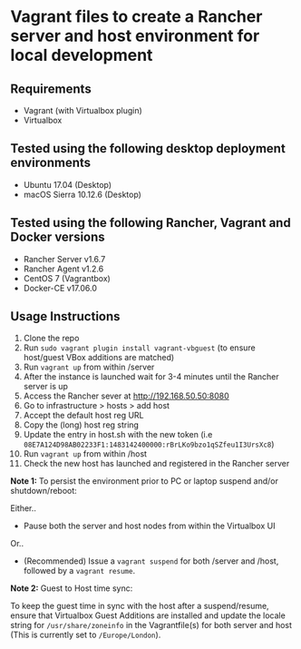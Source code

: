 # Vagrant files to create a Rancher server and host environment for local development

## Requirements
* Vagrant (with Virtualbox plugin)
* Virtualbox

## Tested using the following desktop deployment environments
* Ubuntu 17.04 (Desktop)
* macOS Sierra 10.12.6 (Desktop)

## Tested using the following Rancher, Vagrant and Docker versions
* Rancher Server v1.6.7
* Rancher Agent v1.2.6
* CentOS 7 (Vagrantbox)
* Docker-CE v17.06.0

## Usage Instructions

1. Clone the repo
2. Run `sudo vagrant plugin install vagrant-vbguest` (to ensure host/guest VBox additions are matched)
3. Run `vagrant up` from within /server
4. After the instance is launched wait for 3-4 minutes until the Rancher server is up
5. Access the Rancher sever at http://192.168.50.50:8080
6. Go to infrastructure > hosts > add host
7. Accept the default host reg URL
8. Copy the (long) host reg string
9. Update the entry in host.sh with the new token (i.e `08E7A124D98AB02233F1:1483142400000:rBrLKo9bzo1qSZfeu1I3UrsXc8`)
10. Run `vagrant up` from within /host
11. Check the new host has launched and registered in the Rancher server

**Note 1:** To persist the environment prior to PC or laptop suspend and/or shutdown/reboot:

Either..

- Pause both the server and host nodes from within the Virtualbox UI

Or..

- (Recommended) Issue a `vagrant suspend` for both /server and /host, followed by a `vagrant resume`.

**Note 2:** Guest to Host time sync:

To keep the guest time in sync with the host after a suspend/resume, ensure that Virtualbox Guest Additions are installed and update the locale string for `/usr/share/zoneinfo` in the Vagrantfile(s) for both server and host (This is currently set to `/Europe/London`).
